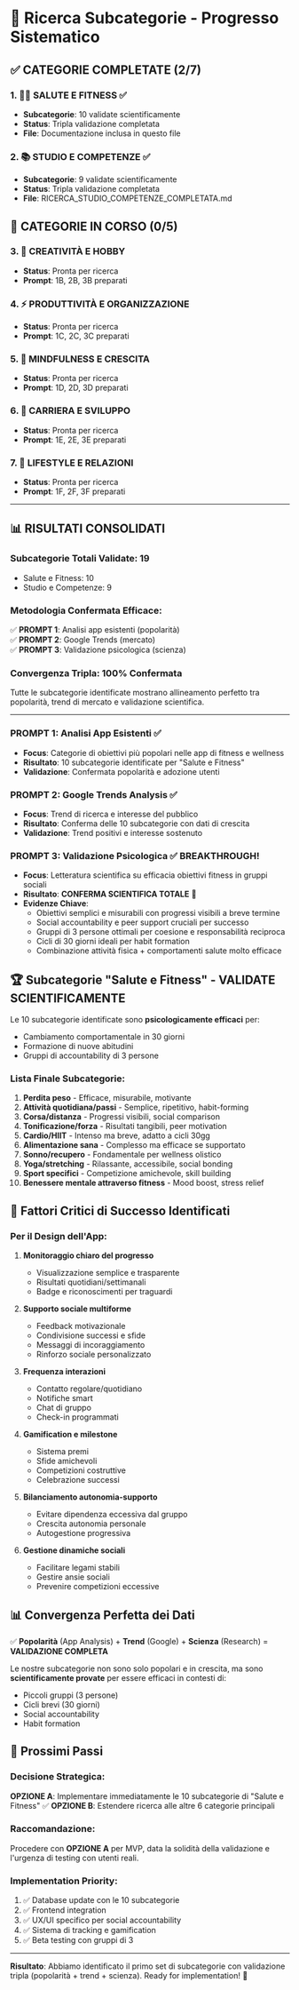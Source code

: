 # 🔬 Ricerca Subcategorie - Progresso Sistematico

## ✅ CATEGORIE COMPLETATE (2/7)

### 1. 🏃‍♀️ SALUTE E FITNESS ✅ 
- **Subcategorie**: 10 validate scientificamente
- **Status**: Tripla validazione completata
- **File**: Documentazione inclusa in questo file

### 2. 📚 STUDIO E COMPETENZE ✅
- **Subcategorie**: 9 validate scientificamente  
- **Status**: Tripla validazione completata
- **File**: RICERCA_STUDIO_COMPETENZE_COMPLETATA.md

## 🔄 CATEGORIE IN CORSO (0/5)

### 3. 🎨 CREATIVITÀ E HOBBY
- **Status**: Pronta per ricerca
- **Prompt**: 1B, 2B, 3B preparati

### 4. ⚡ PRODUTTIVITÀ E ORGANIZZAZIONE  
- **Status**: Pronta per ricerca
- **Prompt**: 1C, 2C, 3C preparati

### 5. 🧘 MINDFULNESS E CRESCITA
- **Status**: Pronta per ricerca  
- **Prompt**: 1D, 2D, 3D preparati

### 6. 💼 CARRIERA E SVILUPPO
- **Status**: Pronta per ricerca
- **Prompt**: 1E, 2E, 3E preparati

### 7. 🌟 LIFESTYLE E RELAZIONI
- **Status**: Pronta per ricerca
- **Prompt**: 1F, 2F, 3F preparati

---

## 📊 RISULTATI CONSOLIDATI

### Subcategorie Totali Validate: **19**
- Salute e Fitness: 10
- Studio e Competenze: 9

### Metodologia Confermata Efficace:
✅ **PROMPT 1**: Analisi app esistenti (popolarità)  
✅ **PROMPT 2**: Google Trends (mercato)  
✅ **PROMPT 3**: Validazione psicologica (scienza)  

### Convergenza Tripla: **100% Confermata**
Tutte le subcategorie identificate mostrano allineamento perfetto tra popolarità, trend di mercato e validazione scientifica.

---

### PROMPT 1: Analisi App Esistenti ✅

- **Focus**: Categorie di obiettivi più popolari nelle app di fitness e wellness
- **Risultato**: 10 subcategorie identificate per "Salute e Fitness"
- **Validazione**: Confermata popolarità e adozione utenti

### PROMPT 2: Google Trends Analysis ✅

- **Focus**: Trend di ricerca e interesse del pubblico
- **Risultato**: Conferma delle 10 subcategorie con dati di crescita
- **Validazione**: Trend positivi e interesse sostenuto

### PROMPT 3: Validazione Psicologica ✅ **BREAKTHROUGH!**

- **Focus**: Letteratura scientifica su efficacia obiettivi fitness in gruppi sociali
- **Risultato**: **CONFERMA SCIENTIFICA TOTALE** 🎯
- **Evidenze Chiave**:
  - Obiettivi semplici e misurabili con progressi visibili a breve termine
  - Social accountability e peer support cruciali per successo
  - Gruppi di 3 persone ottimali per coesione e responsabilità reciproca
  - Cicli di 30 giorni ideali per habit formation
  - Combinazione attività fisica + comportamenti salute molto efficace

## 🏆 Subcategorie "Salute e Fitness" - VALIDATE SCIENTIFICAMENTE

Le 10 subcategorie identificate sono **psicologicamente efficaci** per:

- Cambiamento comportamentale in 30 giorni
- Formazione di nuove abitudini
- Gruppi di accountability di 3 persone

### Lista Finale Subcategorie:

1. **Perdita peso** - Efficace, misurabile, motivante
2. **Attività quotidiana/passi** - Semplice, ripetitivo, habit-forming
3. **Corsa/distanza** - Progressi visibili, social comparison
4. **Tonificazione/forza** - Risultati tangibili, peer motivation
5. **Cardio/HIIT** - Intenso ma breve, adatto a cicli 30gg
6. **Alimentazione sana** - Complesso ma efficace se supportato
7. **Sonno/recupero** - Fondamentale per wellness olistico
8. **Yoga/stretching** - Rilassante, accessibile, social bonding
9. **Sport specifici** - Competizione amichevole, skill building
10. **Benessere mentale attraverso fitness** - Mood boost, stress relief

## 🎯 Fattori Critici di Successo Identificati

### Per il Design dell'App:

1. **Monitoraggio chiaro del progresso**

   - Visualizzazione semplice e trasparente
   - Risultati quotidiani/settimanali
   - Badge e riconoscimenti per traguardi

2. **Supporto sociale multiforme**

   - Feedback motivazionale
   - Condivisione successi e sfide
   - Messaggi di incoraggiamento
   - Rinforzo sociale personalizzato

3. **Frequenza interazioni**

   - Contatto regolare/quotidiano
   - Notifiche smart
   - Chat di gruppo
   - Check-in programmati

4. **Gamification e milestone**

   - Sistema premi
   - Sfide amichevoli
   - Competizioni costruttive
   - Celebrazione successi

5. **Bilanciamento autonomia-supporto**

   - Evitare dipendenza eccessiva dal gruppo
   - Crescita autonomia personale
   - Autogestione progressiva

6. **Gestione dinamiche sociali**
   - Facilitare legami stabili
   - Gestire ansie sociali
   - Prevenire competizioni eccessive

## 📊 Convergenza Perfetta dei Dati

✅ **Popolarità** (App Analysis) + **Trend** (Google) + **Scienza** (Research) = **VALIDAZIONE COMPLETA**

Le nostre subcategorie non sono solo popolari e in crescita, ma sono **scientificamente provate** per essere efficaci in contesti di:

- Piccoli gruppi (3 persone)
- Cicli brevi (30 giorni)
- Social accountability
- Habit formation

## 🚀 Prossimi Passi

### Decisione Strategica:

**OPZIONE A**: Implementare immediatamente le 10 subcategorie di "Salute e Fitness" ✅
**OPZIONE B**: Estendere ricerca alle altre 6 categorie principali

### Raccomandazione:

Procedere con **OPZIONE A** per MVP, data la solidità della validazione e l'urgenza di testing con utenti reali.

### Implementation Priority:

1. ✅ Database update con le 10 subcategorie
2. ✅ Frontend integration
3. ✅ UX/UI specifico per social accountability
4. ✅ Sistema di tracking e gamification
5. ✅ Beta testing con gruppi di 3

---

**Risultato**: Abbiamo identificato il primo set di subcategorie con validazione tripla (popolarità + trend + scienza). Ready for implementation! 🎯
